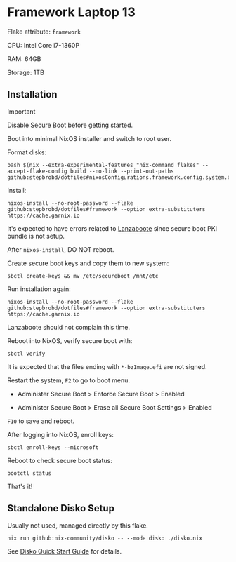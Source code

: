 # Framework Laptop 13

Flake attribute: `framework`

CPU: Intel Core i7-1360P

RAM: 64GB

Storage: 1TB

## Installation

> [!Important]
> Disable Secure Boot before getting started.

Boot into minimal NixOS installer and switch to root user.

Format disks:

```shell
bash $(nix --extra-experimental-features "nix-command flakes" --accept-flake-config build --no-link --print-out-paths github:stepbrobd/dotfiles#nixosConfigurations.framework.config.system.build.diskoScript)
```

Install:

```shell
nixos-install --no-root-password --flake github:stepbrobd/dotfiles#framework --option extra-substituters https://cache.garnix.io
```

It's expected to have errors related to [Lanzaboote](https://github.com/nix-community/lanzaboote) since secure boot PKI bundle is not setup.

After `nixos-install`, DO NOT reboot.

Create secure boot keys and copy them to new system:

```shell
sbctl create-keys && mv /etc/secureboot /mnt/etc
```

Run installation again:

```shell
nixos-install --no-root-password --flake github:stepbrobd/dotfiles#framework --option extra-substituters https://cache.garnix.io
```

Lanzaboote should not complain this time.

Reboot into NixOS, verify secure boot with:

```shell
sbctl verify
```

It is expected that the files ending with `*-bzImage.efi` are not signed.

Restart the system, `F2` to go to boot menu.

- Administer Secure Boot > Enforce Secure Boot > Enabled

- Administer Secure Boot > Erase all Secure Boot Settings > Enabled

`F10` to save and reboot.

After logging into NixOS, enroll keys:

```shell
sbctl enroll-keys --microsoft
```

Reboot to check secure boot status:

```shell
bootctl status
```

That's it!

## Standalone Disko Setup

Usually not used, managed directly by this flake.

```shell
nix run github:nix-community/disko -- --mode disko ./disko.nix
```

See [Disko Quick Start Guide](https://github.com/nix-community/disko/blob/master/docs/quickstart.md) for details.
